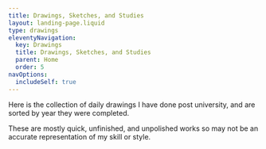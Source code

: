 ```yaml
---
title: Drawings, Sketches, and Studies
layout: landing-page.liquid
type: drawings
eleventyNavigation:
  key: Drawings
  title: Drawings, Sketches, and Studies
  parent: Home
  order: 5
navOptions:
  includeSelf: true
---
```


Here is the collection of daily drawings I have done post university, and are sorted by year they were completed.

These are mostly quick, unfinished, and unpolished works so may not be an accurate representation of my skill or style.
